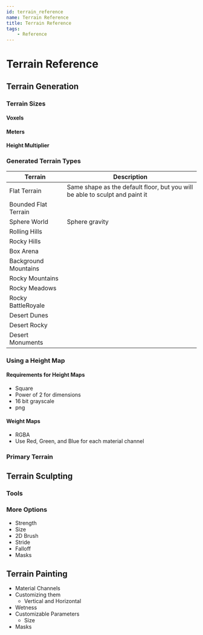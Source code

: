 ```yaml
---
id: terrain_reference
name: Terrain Reference
title: Terrain Reference
tags:
    - Reference
---
```


# Terrain Reference

## Terrain Generation

### Terrain Sizes

#### Voxels

#### Meters

#### Height Multiplier

### Generated Terrain Types

| Terrain | Description |
| ------- | ----------- |
| Flat Terrain | Same shape as the default floor, but you will be able to sculpt and paint it |
| Bounded Flat Terrain |  |
| Sphere World | Sphere gravity |
| Rolling Hills |  |
| Rocky Hills |  |
| Box Arena |  |
| Background Mountains |  |
| Rocky Mountains |  |
| Rocky Meadows |  |
| Rocky BattleRoyale |  |
| Desert Dunes |  |
| Desert Rocky |  |
| Desert Monuments |  |

### Using a Height Map

#### Requirements for Height Maps

- Square
- Power of 2 for dimensions
- 16 bit grayscale
- png

#### Weight Maps

- RGBA
- Use Red, Green, and Blue for each material channel

### Primary Terrain

## Terrain Sculpting

### Tools

### More Options

- Strength
- Size
- 2D Brush
- Stride
- Falloff
- Masks

## Terrain Painting

- Material Channels
- Customizing them
    - Vertical and Horizontal
- Wetness
- Customizable Parameters
    - Size
- Masks

<!-- ## Foliage Painting -->
